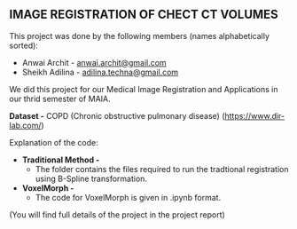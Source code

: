 ## IMAGE REGISTRATION OF CHECT CT VOLUMES

This project was done by the following members (names alphabetically sorted):
* Anwai Archit - anwai.archit@gmail.com
* Sheikh Adilina - adilina.techna@gmail.com


We did this project for our Medical Image Registration and Applications in our thrid semester of MAIA. 

**Dataset -** COPD (Chronic obstructive pulmonary disease) (https://www.dir-lab.com/)

Explanation of the code:
* **Traditional Method -** 
  * The folder contains the files required to run the tradtional registration using B-Spline transformation.
* **VoxelMorph -** 
  * The code for VoxelMorph is given in .ipynb format.


(You will find full details of the project in the project report)


